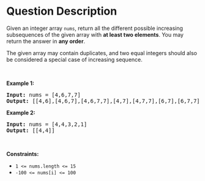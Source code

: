 # Question Description

<p>Given an integer array <code>nums</code>, return all the different possible increasing subsequences of the given array with <strong>at least two elements</strong>. You may return the answer in <strong>any order</strong>.</p>

<p>The given array may contain duplicates, and two equal integers should also be considered a special case of increasing sequence.</p>

<p>&nbsp;</p>
<p><strong>Example 1:</strong></p>

<pre>
<strong>Input:</strong> nums = [4,6,7,7]
<strong>Output:</strong> [[4,6],[4,6,7],[4,6,7,7],[4,7],[4,7,7],[6,7],[6,7,7],[7,7]]
</pre>

<p><strong>Example 2:</strong></p>

<pre>
<strong>Input:</strong> nums = [4,4,3,2,1]
<strong>Output:</strong> [[4,4]]
</pre>

<p>&nbsp;</p>
<p><strong>Constraints:</strong></p>

<ul>
	<li><code>1 &lt;= nums.length &lt;= 15</code></li>
	<li><code>-100 &lt;= nums[i] &lt;= 100</code></li>
</ul>
